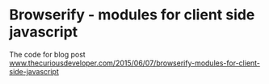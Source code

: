 # Browserify - modules for client side javascript

The code for blog post www.thecuriousdeveloper.com/2015/06/07/browserify-modules-for-client-side-javascript
